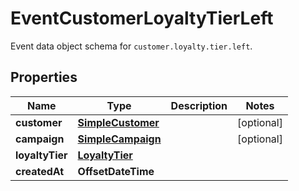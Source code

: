 

# EventCustomerLoyaltyTierLeft

Event data object schema for `customer.loyalty.tier.left`.

## Properties

| Name | Type | Description | Notes |
|------------ | ------------- | ------------- | -------------|
|**customer** | [**SimpleCustomer**](SimpleCustomer.md) |  |  [optional] |
|**campaign** | [**SimpleCampaign**](SimpleCampaign.md) |  |  [optional] |
|**loyaltyTier** | [**LoyaltyTier**](LoyaltyTier.md) |  |  |
|**createdAt** | **OffsetDateTime** |  |  |



